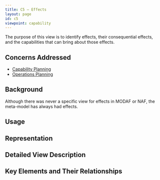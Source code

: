 ```yaml
---
title: C5 – Effects
layout: page
id: c5
viewpoint: capability
---
```




The purpose of this view is to identify effects, their consequential
effects, and the capabilities that can bring about those effects.

## Concerns Addressed

-   [Capability Planning](/glossary/capability-planning/)
-   [Operations Planning](/glossary/operations-planning/)

## Background

Although there was never a specific view for effects in MODAF or NAF,
the meta-model has always had effects.

## Usage


## Representation


## Detailed View Description


## Key Elements and Their Relationships

